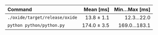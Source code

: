 | Command | Mean [ms] | Min…Max [ms] |
|:---|---:|---:|
| `./oxide/target/release/oxide` | 13.8 ± 1.1 | 12.3…22.0 |
| `python python/python.py` | 174.0 ± 3.5 | 169.0…183.1 |
